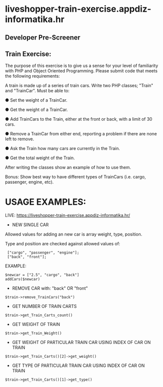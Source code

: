 # liveshopper-train-exercise.appdiz-informatika.hr

## Developer Pre-Screener

## Train Exercise:

The purpose of this exercise is to give us a sense for your level of familiarity with PHP and Object Oriented Programming. Please submit code that meets the following requirements:

A train is made up of a series of train cars. Write two PHP classes; "Train" and "TrainCar".
Must be able to:

● Set the weight of a TrainCar.

● Get the weight of a TrainCar.

● Add TrainCars to the Train, either at the front or back, with a limit of 30 cars.

● Remove a TrainCar from either end, reporting a problem if there are none left to remove.

● Ask the Train how many cars are currently in the Train.

● Get the total weight of the Train.

After writing the classes show an example of how to use them.

Bonus: Show best way to have different types of TrainCars (i.e. cargo, passenger, engine, etc).




# USAGE EXAMPLES:

LIVE: https://liveshopper-train-exercise.appdiz-informatika.hr/

- NEW SINGLE CAR

Allowed values for adding an new car is array weight, type, position. 

Type and position are checked against allowed values of: 

``` ["cargo", "passenger", "engine"];```  
``` ["back", "front"];``` 

EXAMPLE:

```$newcar = ["2.5", "cargo", "back"]```    
```addCars($newcar)```

- REMOVE CAR with:  "back" OR "front"

```$train->remove_TrainCars("back")``` 

- GET NUMBER OF TRAIN CARTS

```$train->get_Train_Carts_count()```

- GET WEIGHT OF TRAIN

```$train->get_Train_Weight()```

 - GET WEIGHT OF PARTICULAR TRAIN CAR USING INDEX OF CAR ON TRAIN

```$train->get_Train_Carts()[2]->get_weight()```

 - GET TYPE OF PARTICULAR TRAIN CAR USING INDEX OF CAR ON TRAIN

```$train->get_Train_Carts()[1]->get_type()```

   